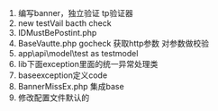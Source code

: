 1. 编写banner，独立验证 tp验证器
2. new testVail bacth check
3. IDMustBePostint.php 
4. BaseVautte.php gocheck 获取http参数 对参数做校验
5. app\api\model\test as testmodel
6. lib下面exception里面的统一异常处理类
7. baseexception定义code
8. BannerMissEx.php 集成base
9. 修改配置文件默认的